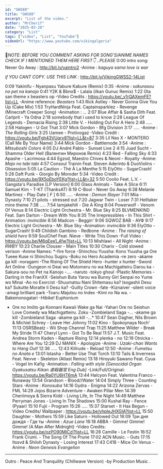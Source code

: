 ```yaml
---
id: "GWS80"
title: "GWS80"
excerpt: "List of the video."
author: "MrCherif"
date: "2025-03-20"
category: "List"
tags: ["video", "List", "YouTube"]
videoUrl: "https://www.youtube.com/vikingalgeria"
---
```

📌*NOTE*:
*BEFORE YOU COMMENT ASKING FOR SONG'S/ANIME NAMES CHECK IF I MENTIONED THEM HERE FIRST👇 ..PLEASE*
0:00 intro song: Never Go Away :
http://bit.ly/vaintro2
-Anime : *kaguya sama love is war*

*if YOU CANT COPY. USE THIS LINK :*
http://bit.ly/VikingGWSS2-14List

0:09 Yakinifu - Nyanpasu Yabure Kabure (Remix)
0:35
-Anime : *sakurasou no pet na kanojo*
0:41 Y2K & Bbno$ - Lalala (ilkan Gunuc Remix)
1:22 Gta san theme x beasters op
-Video Credits : https://youtu.be/_v1rQAXemFE?list=LL
-Anime reference: *Beasters*
1:43 Rick Astley - Never Gonna Give You Up (Cake Mix)
1:53 TryHardNinja Feat. Captainsparklez - Revenge (Minecraft Creeper Song)
-Animation : *...*
2:07 Blue Affair & Sasha Dith Feat. Carlprit - Ya Odna
2:18  somebody that i used to know
2:28 League Of Legends - Demacia Rising
2:38 Little V. - Holding Out For A Hero
2:48 .....
2:58 Halogen - U Got That
3:07 Mick Gordon - Bfg Division
3:17 .....
-Anime : *The Rolling Girls*
3:25 Uamee - Protivogaz
-Video Credit : https://youtu.be/Fgh43VUqrv8?list=LL&t=87
3:35 Lil Nas X - MONTERO (Call Me By Your Name)
3:44 Mick Gordon - Battlemode
3:54 
-Anime : *Mitsuboshi Colors*
4:05 DJ André Pablo - Sunset Live 2
4:15 Juad Sucht - Shamma Older Hell (Валентин Миронов Remix)
4:23 Red - Falling Sky
4:33 Apashe - Lacrimosa
4:44 Egzod, Maestro Chives & Neoni - Royalty
-Anime: *Majo no tabi tabi*
4:57 Consoul Trainin Feat. Steven Aderinto & DuoViolins - Obsession
5:05 La Caution - Thé À La Menthe
5:15 ElyOtto - SugarCrash!
5:26 Daft Punk - Giorgio By Moroder
5:34 
-Video Credit : https://youtu.be/9X5oEboYEKg?list=LL&t=32
5:50 Coolio Feat. L.V. - Gangsta's Paradise [LP Version]
6:00 Glass Animals - Take A Slice
6:11 Samuel Kim - T-KT (ThanksAT)
6:19 C-Bool - Never Go Away
6:38 Melanie Martinez - Play Date
[ *F* ]
6:50 .....
-Anime : *Demon Slayer*
7:01 Miia - Dynasty
7:10 21 pilots - stressed out
7:20 Jagwar Twin - Loser
7:31 Helltaker mine theme
7:38 .....
7:54 Iamjakehill - Die A King
8:04 Powerwolf - Venom Of Venus
8:14 Electric Light Orchestra - Mr. Blue Sky
8:25 BLVMENKIND Feat. Sam Darton - Dream With You
8:35 The Irrepressibles - In This Shirt
-Animation: *invincible*
8:56 Madcon - Beggin'
9:06 SQWOZ BAB - АУФ
9:17 Electric Light Orchestra - Mr. Blue Sky
-Animation: *invincible*
9:36 ElyOtto - SugarCrash!
9:49 Childish Gambino - Redbone
-Anime : *The raising of shield hero*
9:59 SoulChef Feat. Nieve - Write This Down
-Full Video : https://youtu.be/M6qEee1_4fw?list=LL
10:13 Mishlawi - All Night
-Anime : *RWBY*
10:23 Charlie Clouser - Main Titles
10:30 Charix - Cold slowed verison
-Anime Names: *-fire force
-Shinchou Yuusha: Kono Yuusha ga Ore Tueee Kuse ni Shinchou Sugiru
-Boku no Hero Academia
-re zero
-akame ga kill
-noragami
-The Rising Of The Shield Hero
-hunter x hunter
-Sword Art Online 
-Dungeon ni Deai wo Motomeru no wa Machigatteiru Darou ka
-Sakura-sou no Pet na Kanojo
-....
-naruto
-tokyo ghoul
-Plastic Memories
-Darling in the FranXX
-Seishun Buta Yarou wa Bunny Girl Senpai no Yume wo Minai
-Ao no Exorcist
-Shuumatsu Nani Shitemasu ka? Isogashii Desu ka? Sukutte Moratte Ii Desu ka?
-Guilty Crown
-fate 
-Kiznaiver
-silent voice
-amagi brilliant park
-Toaru Majutsu no Index
-Kimi no Na wa.
-Bakemonogatari
-Hibike! Euphonium
- Ore no Imōto ga Konnani Kawaii Wake ga Nai
-Yahari Ore no Seishun Love Comedy wa Machigatteiru. Zoku
-Zombieland Saga
-...
-akame ga kill
-Zombieland Saga
-akame ga kill
-...*
10:47 Sean Dagher, Nils Brown & Michiel Schrey - Leave Her Johnny
11:02 Kino - Spokoynaya Noch'
11:13 OSRSBeatz - Wii Shop Channel Trap
11:25 Matthew Wilder - Break My Stride
11:47 Cheryl Lynn - Got To Be Real
11:57 J.T. Music Feat. Andrea Storm Kaden - Rapture Rising
12:14 plenka - no
12:19 Otnicka - Where Are You
12:29 DJ MANIX - Apologize
-Anime : *Uzaki-chan Wants to Hang Out!*
12:36 .....
12:43 Killrude - Reload
12:50
-Anime : *Fumetsu no Anata e*
13:01 Istasha - Better Use That Torch
13:10 Tails & Inverness Feat. Nevve - Skeleton (Atlast Remix)
13:18 Hiroyuki Sawano Feat. Cyua - Vogel Im Kafig
-Animation : *Falling with style [Genocidal Organ  Gyakusatsu Kikan  虐殺器官 Eng Dub]*
-Link/Full/Original: https://youtu.be/Ra0YU6HT6mA
13:44 Halcyon Feat. Valentina Franco - Runaway
13:54 Grandson - Blood//Water
14:04 Simply Three - Counting Stars
-Anime : *Konosuba*
14:16 Gydra - Enigma
14:22 Arizona Zervas - FML
14:29 Jojos Bizarre Adventure - Awaken Pillar Men
14:39 Cheriimoya & Sierra Kidd - Living Life, In The Night
14:49 Matthew Perryman Jones - Living In The Shadows
15:00 Kushal Ray - Fence (Pyaar)
15:10 Fujii - Program
15:26 .....
15:37 Starset - It Has Begun
-Video Credits/ Wallpaper : https://youtu.be/yhpleJHXGlA?list=LL
15:50 Daughter - Mothers
15:59 Like Saturn - Hollowed Out
16:09 Три дня дождя - Где ты
-Anime : *Azue Lane*
16:18 ABBA - Gimme! Gimme! Gimme! (A Man After Midnight)
-Video Credits: https://youtu.be/ozPO90MICzI?list=LL
16:28 Camille - Le Festin
16:52 Frank Crumi. - The Song Of The Prune
17:02 ACN Music. - Guts
17:15 Itssvd & Shiloh Dynasty - Losing Interest
17:43 C418 - Mice On Venus
-Anime : *Neon Genesis Evangelion*
----
Outro : Peace And Tranquility (Chillwave Version) -by Production Music .
